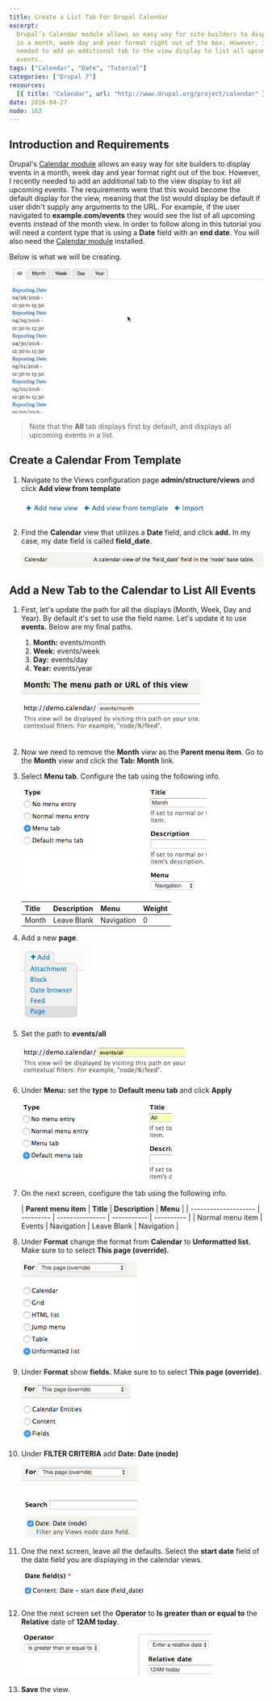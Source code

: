 ```yaml
---
title: Create a List Tab For Drupal Calendar
excerpt:
  Drupal’s Calendar module allows an easy way for site builders to display events
  in a month, week day and year format right out of the box. However, I recently
  needed to add an additional tab to the view display to list all upcoming
  events.
tags: ["Calendar", "Date", "Tutorial"]
categories: ["Drupal 7"]
resources:
  [{ title: "Calendar", url: "http://www.drupal.org/project/calendar" }]
date: 2016-04-27
node: 163
---
```


## Introduction and Requirements

Drupal's [Calendar module](https://www.drupal.org/project/calendar) allows an easy way for site builders to display events in a month, week day and year format right out of the box. However, I recently needed to add an additional tab to the view display to list all upcoming events. The requirements were that this would become the default display for the view, meaning that the list would display be default if user didn't supply any arguments to the URL. For example, if the user navigated to **example.com/events** they would see the list of all upcoming events instead of the month view. In order to follow along in this tutorial you will need a content type that is using a **Date** field with an **end date**. You will also need the [Calendar module](https://www.drupal.org/project/calendar) installed.

Below is what we will be creating.

![](/assets/images/posts/create-list-tab-drupal-calendar/final.gif)

> Note that the **All** tab displays first by default, and displays all upcoming events in a list.

## Create a Calendar From Template

1. Navigate to the Views configuration page **admin/structure/views** and click **Add view from template**

   ![](/assets/images/posts/create-list-tab-drupal-calendar/1.1.png)

2. Find the **Calendar** view that utilizes a **Date** field, and click **add.** In my case, my date field is called **field_date**.

   ![](/assets/images/posts/create-list-tab-drupal-calendar/1.2.png)

## Add a New Tab to the Calendar to List All Events

1. First, let's update the path for all the displays (Month, Week, Day and Year). By default it's set to use the field name. Let's update it to use **events.** Below are my final paths.

   1. **Month:** events/month
   2. **Week:** events/week
   3. **Day:** events/day
   4. **Year:** events/year

   ![](/assets/images/posts/create-list-tab-drupal-calendar/1.3.png)

2. Now we need to remove the **Month** view as the **Parent menu item**. Go to the **Month** view and click the **Tab: Month** link.

3. Select **Menu tab**. Configure the tab using the following info.

   ![](/assets/images/posts/create-list-tab-drupal-calendar/1.4.png)

   | **Title** | **Description** | **Menu**   | **Weight** |
   | --------- | --------------- | ---------- | ---------- |
   | Month     | Leave Blank     | Navigation | 0          |

4. Add a new **page**.

   ![](/assets/images/posts/create-list-tab-drupal-calendar/1.5.png)

5. Set the path to **events/all**

   ![](/assets/images/posts/create-list-tab-drupal-calendar/1.6.png)

6. Under **Menu:** set the **type** to **Default menu tab** and click **Apply**

   ![](/assets/images/posts/create-list-tab-drupal-calendar/1.7.png)

7. On the next screen, configure the tab using the following info.

   | **Parent menu item** | **Title** | **Description** | **Menu**    |
   | -------------------- | --------- | --------------- | ----------- | ---------- |
   | Normal menu item     | Events    | Navigation      | Leave Blank | Navigation |

8. Under **Format** change the format from **Calendar** to **Unformatted list.** Make sure to to select **This page (override).**

   ![](/assets/images/posts/create-list-tab-drupal-calendar/1.9.png)

9. Under **Format** show **fields.** Make sure to to select **This page (override).**

   ![](/assets/images/posts/create-list-tab-drupal-calendar/1.10.png)

10. Under **FILTER CRITERIA** add **Date: Date (node)**

    ![](/assets/images/posts/create-list-tab-drupal-calendar/1.11.png)

11. One the next screen, leave all the defaults. Select the **start date** field of the date field you are displaying in the calendar views.

    ![](/assets/images/posts/create-list-tab-drupal-calendar/1.12.png)

12. One the next screen set the **Operator** to **Is greater than or equal to** the **Relative** date of **12AM today**.

    ![](/assets/images/posts/create-list-tab-drupal-calendar/1.13.png)

13. **Save** the view.
